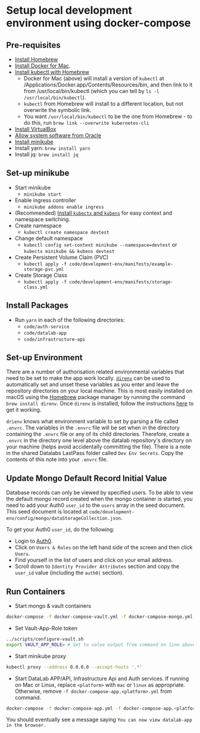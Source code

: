 # Setup local development environment using docker-compose

## Pre-requisites

* [Install Homebrew](https://brew.sh/)
* [Install Docker for Mac](https://hub.docker.com/editions/community/docker-ce-desktop-mac).
* [Install kubectl with Homebrew](https://kubernetes.io/docs/tasks/tools/install-kubectl/#install-kubectl-on-macos)
  * Docker for Mac (above) will install a version of `kubectl` at /Applications/Docker.app/Contents/Resources/bin, and then link to it from /usr/local/bin/kubectl (which you can tell by `ls -l /usr/local/bin/kubectl`).
  * `kubectl` from Homebrew will install to a different location, but not overwrite the symbolic link.
  * You want `/usr/local/bin/kubectl` to be the one from Homebrew - to do this, run `brew link --overwrite kubernetes-cli`
* [Install VirtualBox](https://www.virtualbox.org/wiki/Downloads)
* [Allow system software from Oracle](https://stackoverflow.com/questions/52277019/how-to-fix-vm-issue-with-minikube-start)
* [Install minikube](https://kubernetes.io/docs/tasks/tools/install-minikube/)
* Install yarn: `brew install yarn`
* Install jq: `brew install jq`

## Set-up minikube

* Start minikube
  * `minikube start`
* Enable ingress controller
  * `minikube addons enable ingress`
* (Recommended) [Install `kubectx` and `kubens`](https://github.com/ahmetb/kubectx)
  for easy context and namespace switching.
* Create namespace
  * `kubectl create namespace devtest`
* Change default namespace
  * `kubectl config set-context minikube --namespace=devtest`
    or `kubectx minikube && kubens devtest`
* Create Persistent Volume Claim (PVC)
  * `kubectl apply -f code/development-env/manifests/example-storage-pvc.yml`
* Create Storage Class
  * `kubectl apply -f code/development-env/manifests/storage-class.yml`

## Install Packages

* Run `yarn` in each of the following directories:
  * `code/auth-service`
  * `code/datalab-app`
  * `code/infrastructure-api`

## Set-up Environment

There are a number of authorisation related environmental variables that need to be set
to make the app work locally. [`direnv`](https://direnv.net) can be used to
automatically set and unset these variables as you enter and leave the repository
directories on your local machine. This is most easily installed on macOS using the
[Homebrew](https://brew.sh) package manager by running the command
`brew install direnv`. Once `direnv` is installed, follow the instructions
[here](https://direnv.net/docs/hook.md) to get it working.

`drienv` knows what environment variable to set by parsing a file called `.envrc`.
The variables in the `.envrc` file will be set when in the directory containing the
`.envrc` file or any of its child directories. Therefore, create a `.envrc` in the
directory one level above the datalab repository's directory on your machine (helps
avoid accidentally committing the file). There is a note in the shared Datalabs
LastPass folder called `Dev Env Secrets`. Copy the contents of this note into your
`.envrc` file.

## Update Mongo Default Record Initial Value

Database records can only be viewed by specified users. To be able to view the default
mongo record created when the mongo container is started, you need to add your Auth0
`user_id` to the `users` array in the seed document. This seed document is located at
`code/development-env/config/mongo/dataStorageCollection.json`.

To get your Auth0 `user_id`, do the following:

* Login to [Auth0](https://manage.auth0.com).
* Click on `Users & Roles` on the left hand side of the screen and then click `Users`.
* Find yourself in the list of users and click on your email address.
* Scroll down to `Identity Provider Attributes` section and copy the `user_id` value
  (including the `auth0|` section).

## Run Containers

* Start mongo & vault containers

```bash
docker-compose -f docker-compose-vault.yml -f docker-compose-mongo.yml up -d
```

* Set Vault-App-Role token

```bash
../scripts/configure-vault.sh
export VAULT_APP_ROLE= # Set to value output from command on line above
```

* Start minikube proxy

```bash
kubectl proxy --address 0.0.0.0 --accept-hosts '.*'
```

* Start DataLab APP/API, Infrastructure Api and Auth services. If running on Mac or
  Linux, replace `<platform>` with `mac` or `linux` as appropriate. Otherwise, remove
  `-f docker-compose-app.<platform>.yml` from command.

```bash
docker-compose -f docker-compose-app.yml -f docker-compose-app.<platform>.yml up
```

You should eventually see a message saying `You can now view datalab-app in the browser.`
